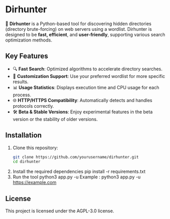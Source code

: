 # Dirhunter  

🚀 **Dirhunter** is a Python-based tool for discovering hidden directories (directory brute-forcing) on web servers using a wordlist. Dirhunter is designed to be **fast, efficient**, and **user-friendly**, supporting various search optimization methods.

## Key Features  
- 🔍 **Fast Search**: Optimized algorithms to accelerate directory searches.  
- 🧰 **Customization Support**: Use your preferred wordlist for more specific results.  
- 📊 **Usage Statistics**: Displays execution time and CPU usage for each process.  
- 🌐 **HTTP/HTTPS Compatibility**: Automatically detects and handles protocols correctly.  
- 🛠️ **Beta & Stable Versions**: Enjoy experimental features in the beta version or the stability of older versions.  

## Installation  
1. Clone this repository:  
   ```bash
   git clone https://github.com/yourusername/dirhunter.git
   cd dirhunter
2. Install the required dependencies
   pip install -r requirements.txt
4. Run the tool
   python3 app.py -u <target-url>
   Example : python3 app.py -u https://example.com

## License
This project is licensed under the AGPL-3.0 license.
